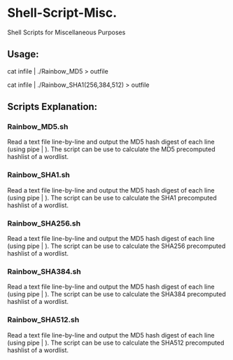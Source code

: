 # Shell-Script-Misc.
Shell Scripts for Miscellaneous Purposes

## Usage:
cat infile | ./Rainbow_MD5 > outfile

cat infile | ./Rainbow_SHA1(256,384,512) > outfile

## Scripts Explanation:

### Rainbow_MD5.sh
Read a text file line-by-line and output the MD5 hash digest of each line (using pipe | ). The script can be use to calculate the MD5 precomputed hashlist of a wordlist.

### Rainbow_SHA1.sh
Read a text file line-by-line and output the MD5 hash digest of each line (using pipe | ). The script can be use to calculate the SHA1 precomputed hashlist of a wordlist.

### Rainbow_SHA256.sh
Read a text file line-by-line and output the MD5 hash digest of each line (using pipe | ). The script can be use to calculate the SHA256 precomputed hashlist of a wordlist.

### Rainbow_SHA384.sh
Read a text file line-by-line and output the MD5 hash digest of each line (using pipe | ). The script can be use to calculate the SHA384 precomputed hashlist of a wordlist.

### Rainbow_SHA512.sh
Read a text file line-by-line and output the MD5 hash digest of each line (using pipe | ). The script can be use to calculate the SHA512 precomputed hashlist of a wordlist.

